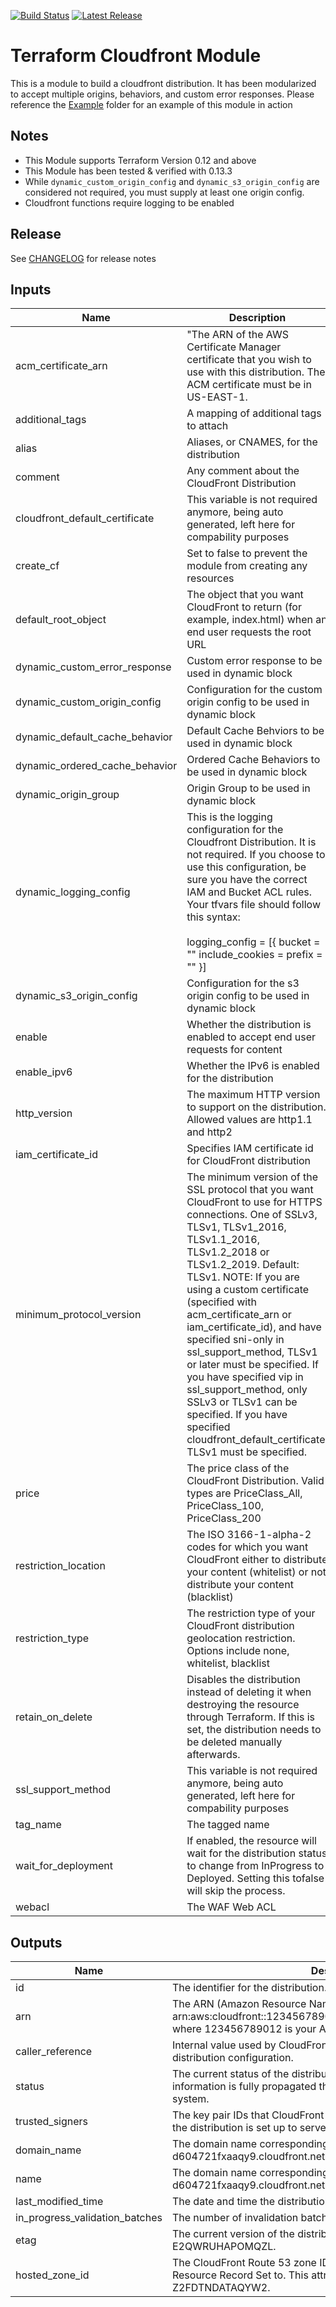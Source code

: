 <!-- markdownlint-disable MD033 -->
<!-- markdownlint-disable MD041 -->
[![Build Status](https://travis-ci.com/jmgreg31/terraform-aws-cloudfront.svg?branch=master)](https://travis-ci.com/jmgreg31/terraform-aws-cloudfront)
[![Latest Release](https://img.shields.io/badge/release-v4.3.8-blue.svg)](https://github.com/jmgreg31/terraform-aws-cloudfront/releases/tag/v4.3.8)

# Terraform Cloudfront Module

This is a module to build a cloudfront distribution.  It has been modularized to accept multiple origins, behaviors, and custom error responses.  Please reference the [Example](https://github.com/jmgreg31/terraform-aws-cloudfront/tree/master/example) folder for an example of this module in action

## Notes

* This Module supports Terraform Version 0.12 and above
* This Module has been tested & verified with 0.13.3
* While `dynamic_custom_origin_config` and `dynamic_s3_origin_config` are considered not
  required, you must supply at least one origin config.
* Cloudfront functions require logging to be enabled

## Release

See [CHANGELOG](CHANGELOG.md) for release notes

## Inputs

| Name | Description | Type | Default | Required |
|------|-------------|:----:|:-----:|:-----:|
| acm\_certificate\_arn | "The ARN of the AWS Certificate Manager certificate that you wish to use with this distribution. The ACM certificate must be in US-EAST-1. | string | `null` | no |
| additional_tags | A mapping of additional tags to attach | map(string) | `{}` | no |
| alias | Aliases, or CNAMES, for the distribution | list | `[]` | no |
| comment | Any comment about the CloudFront Distribution | string | `""` | no |
| cloudfront\_default\_certificate | This variable is not required anymore, being auto generated, left here for compability purposes | bool | `true` | no |
| create_cf | Set to false to prevent the module from creating any resources | bool | `true` | no |
| default\_root\_object | The object that you want CloudFront to return (for example, index.html) when an end user requests the root URL | string | `""` | no |
| dynamic\_custom\_error\_response | Custom error response to be used in dynamic block | any | `[]` | no |
| dynamic\_custom\_origin\_config | Configuration for the custom origin config to be used in dynamic block | any | `[]` | no |
| dynamic\_default\_cache\_behavior | Default Cache Behviors to be used in dynamic block | any | n/a | yes |
| dynamic\_ordered\_cache\_behavior | Ordered Cache Behaviors to be used in dynamic block | any | `[]` | no |
| dynamic\_origin\_group | Origin Group to be used in dynamic block | any | `[]` | no |
| dynamic\_logging\_config | This is the logging configuration for the Cloudfront Distribution.  It is not required.     If you choose to use this configuration, be sure you have the correct IAM and Bucket ACL     rules.  Your tfvars file should follow this syntax:<br><br>    logging_config = [{     bucket = "<your-bucket>"     include_cookies = <true or false>     prefix = "<your-bucket-prefix>"     }] | any | `[]` | no |
| dynamic\_s3\_origin\_config | Configuration for the s3 origin config to be used in dynamic block | list(map(string)) | `[]` | no |
| enable | Whether the distribution is enabled to accept end user requests for content | bool | `true` | no |
| enable\_ipv6 | Whether the IPv6 is enabled for the distribution | bool | `true` | no |
| http\_version | The maximum HTTP version to support on the distribution. Allowed values are http1.1 and http2 | string | `"http2"` | no |
| iam\_certificate\_id | Specifies IAM certificate id for CloudFront distribution | string | `null` | no |
| minimum\_protocol\_version | The minimum version of the SSL protocol that you want CloudFront to use for HTTPS connections.      One of SSLv3, TLSv1, TLSv1_2016, TLSv1.1_2016, TLSv1.2_2018 or TLSv1.2_2019. Default: TLSv1.      NOTE: If you are using a custom certificate (specified with acm_certificate_arn or iam_certificate_id),      and have specified sni-only in ssl_support_method, TLSv1 or later must be specified.      If you have specified vip in ssl_support_method, only SSLv3 or TLSv1 can be specified.      If you have specified cloudfront_default_certificate, TLSv1 must be specified. | string | TLSv1 | no |
| price | The price class of the CloudFront Distribution.  Valid types are PriceClass_All, PriceClass_100, PriceClass_200 | string | `"PriceClass_100"` | no |
| restriction\_location | The ISO 3166-1-alpha-2 codes for which you want CloudFront either to distribute your content (whitelist) or not distribute your content (blacklist) | list | `[]` | no |
| restriction\_type | The restriction type of your CloudFront distribution geolocation restriction. Options include none, whitelist, blacklist | string | `"none"` | no |
| retain\_on\_delete | Disables the distribution instead of deleting it when destroying the resource through Terraform. If this is set, the distribution needs to be deleted manually afterwards. | bool | `false` | no |
| ssl\_support\_method | This variable is not required anymore, being auto generated, left here for compability purposes | string | sni-only | no |
| tag\_name | The tagged name | string | n/a | no |
| wait\_for\_deployment | If enabled, the resource will wait for the distribution status to change from InProgress to Deployed. Setting this tofalse will skip the process. | bool | `true` | no |
| webacl | The WAF Web ACL | string | `""` | no |

## Outputs

| Name | Description |
|------|-------------|
| id | The identifier for the distribution. For example: EDFDVBD632BHDS5. |
| arn | The ARN (Amazon Resource Name) for the distribution. For example: arn:aws:cloudfront::123456789012:distribution/EDFDVBD632BHDS5, where 123456789012 is your AWS account ID. |
| caller_reference | Internal value used by CloudFront to allow future updates to the distribution configuration. |
| status | The current status of the distribution. Deployed if the distribution's information is fully propagated throughout the Amazon CloudFront system. |
| trusted_signers | The key pair IDs that CloudFront is aware of for each trusted signer, if the distribution is set up to serve private content with signed URLs. |
| domain_name | The domain name corresponding to the distribution. For example: d604721fxaaqy9.cloudfront.net. |
| name | The domain name corresponding to the distribution. For example: d604721fxaaqy9.cloudfront.net. |
| last_modified_time | The date and time the distribution was last modified. |
| in_progress_validation_batches | The number of invalidation batches currently in progress. |
| etag | The current version of the distribution's information. For example: E2QWRUHAPOMQZL. |
| hosted_zone_id | The CloudFront Route 53 zone ID that can be used to route an Alias Resource Record Set to. This attribute is simply an alias for the zone ID Z2FDTNDATAQYW2. |
